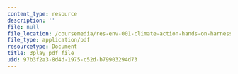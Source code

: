 ```yaml
---
content_type: resource
description: ''
file: null
file_location: /coursemedia/res-env-001-climate-action-hands-on-harnessing-science-with-communities-to-cut-carbon-january-iap-2017/97b3f2a38d4d1975c52db79903294d73_GRc5GKMNuho.pdf
file_type: application/pdf
resourcetype: Document
title: 3play pdf file
uid: 97b3f2a3-8d4d-1975-c52d-b79903294d73
---
```

